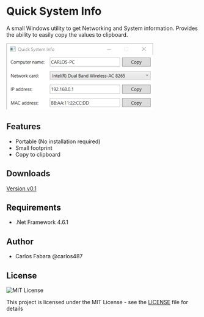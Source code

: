 ﻿# Quick System Info

A small Windows utility to get Networking and System information. Provides the ability to easily copy the values to clipboard.  

![Quick System Info Screenshot](screenshots/main-screenshot.png)

## Features

* Portable (No installation required)
* Small footprint
* Copy to clipboard

## Downloads

[Version v0.1](https://github.com/Carlos487/QuickSystemInfo/releases/tag/v0.1)

## Requirements

* .Net Framework 4.6.1

## Author

* Carlos Fabara @carlos487

## License

![MIT License](https://img.shields.io/badge/license-MIT-success)

This project is licensed under the MIT License - see the [LICENSE](LICENSE) file for details